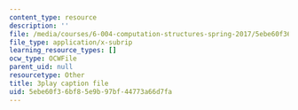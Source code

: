```yaml
---
content_type: resource
description: ''
file: /media/courses/6-004-computation-structures-spring-2017/5ebe60f36bf85e9b97bf44773a66d7fa_q38KAGAKORk.vtt
file_type: application/x-subrip
learning_resource_types: []
ocw_type: OCWFile
parent_uid: null
resourcetype: Other
title: 3play caption file
uid: 5ebe60f3-6bf8-5e9b-97bf-44773a66d7fa
---
```

